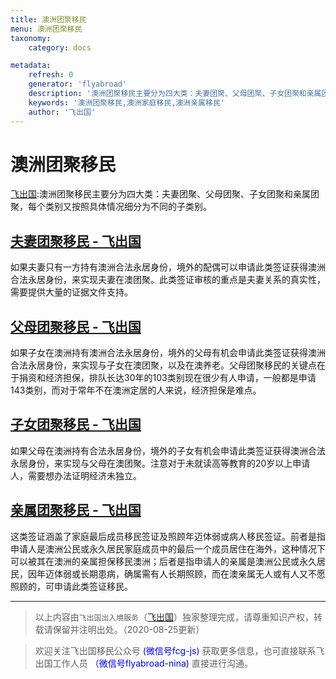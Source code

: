 ```yaml
---
title: 澳洲团聚移民
menu: 澳洲团聚移民
taxonomy:
    category: docs

metadata:
    refresh: 0
    generator: 'flyabroad'
    description: '澳洲团聚移民主要分为四大类：夫妻团聚、父母团聚、子女团聚和亲属团聚，每个类别又按照具体情况细分为不同的子类别。'
    keywords: '澳洲团聚移民,澳洲家庭移民,澳洲亲属移民'
    author: '飞出国'
---
```


# 澳洲团聚移民

[飞出国](/home):澳洲团聚移民主要分为四大类：夫妻团聚、父母团聚、子女团聚和亲属团聚，每个类别又按照具体情况细分为不同的子类别。

## [夫妻团聚移民 - 飞出国](/au/family/au-spouse)

如果夫妻只有一方持有澳洲合法永居身份，境外的配偶可以申请此类签证获得澳洲合法永居身份，来实现夫妻在澳团聚。此类签证审核的重点是夫妻关系的真实性，需要提供大量的证据文件支持。

## [父母团聚移民 - 飞出国](/au/family/au-parent)

如果子女在澳洲持有澳洲合法永居身份，境外的父母有机会申请此类签证获得澳洲合法永居身份，来实现与子女在澳团聚，以及在澳养老。父母团聚移民的关键点在于捐资和经济担保，排队长达30年的103类别现在很少有人申请，一般都是申请143类别，而对于常年不在澳洲定居的人来说，经济担保是难点。

## [子女团聚移民 - 飞出国](/au/family/au-child)

如果父母在澳洲持有合法永居身份，境外的子女有机会申请此类签证获得澳洲合法永居身份，来实现与父母在澳团聚。注意对于未就读高等教育的20岁以上申请人，需要想办法证明经济未独立。

## [亲属团聚移民 - 飞出国](/au/family/au-relative)

这类签证涵盖了家庭最后成员移民签证及照顾年迈体弱或病人移民签证。前者是指申请人是澳洲公民或永久居民家庭成员中的最后一个成员居住在海外，这种情况下可以被其在澳洲的亲属担保移民澳洲；后者是指申请人的亲属是澳洲公民或永久居民，因年迈体弱或长期患病，确属需有人长期照顾，而在澳亲属无人或有人又不愿照顾的，可申请此类签证移民。

------

> 以上内容由`飞出国出入境服务`（[飞出国](flyabroad.io)）独家整理完成，请尊重知识产权，转载请保留并注明出处。（2020-08-25更新）

> 欢迎关注飞出国移民公众号 <font color=Blue>(微信号fcg-js)</font> 获取更多信息，也可直接联系飞出国工作人员 <font color=Blue>（微信号flyabroad-nina)</font> 直接进行沟通。